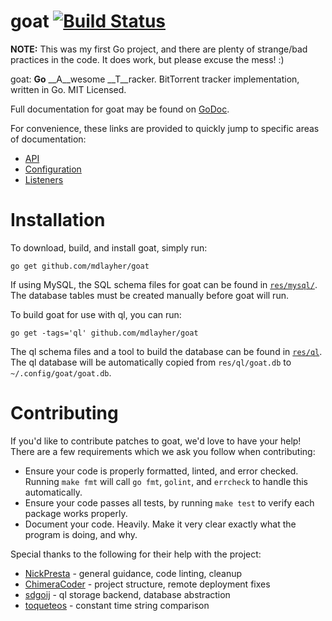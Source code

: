 goat [![Build Status](https://travis-ci.org/mdlayher/goat.png?branch=master)](https://travis-ci.org/mdlayher/goat)
====

**NOTE:** This was my first Go project, and there are plenty of strange/bad practices in the code.  It does work,
but please excuse the mess! :)

goat: __Go__ __A__wesome __T__racker.  BitTorrent tracker implementation, written in Go.  MIT Licensed.

Full documentation for goat may be found on [GoDoc](http://godoc.org/github.com/mdlayher/goat).

For convenience, these links are provided to quickly jump to specific areas of documentation:

- [API](http://godoc.org/github.com/mdlayher/goat#hdr-API)
- [Configuration](http://godoc.org/github.com/mdlayher/goat#hdr-Configuration)
- [Listeners](http://godoc.org/github.com/mdlayher/goat#hdr-Listeners)

Installation
============

To download, build, and install goat, simply run:

`go get github.com/mdlayher/goat`

If using MySQL, the SQL schema files for goat can be found in [`res/mysql/`](https://github.com/mdlayher/goat/tree/master/res/mysql).
The database tables must be created manually before goat will run.

To build goat for use with ql, you can run:

`go get -tags='ql' github.com/mdlayher/goat`

The ql schema files and a tool to build the database can be found in [`res/ql`](https://github.com/mdlayher/goat/tree/master/res/mysql).
The ql database will be automatically copied from `res/ql/goat.db` to `~/.config/goat/goat.db`.

Contributing
============

If you'd like to contribute patches to goat, we'd love to have your help!  There are a few requirements
which we ask you follow when contributing:

- Ensure your code is properly formatted, linted, and error checked.  Running `make fmt` will call `go fmt`,
`golint`, and `errcheck` to handle this automatically.
- Ensure your code passes all tests, by running `make test` to verify each package works properly.
- Document your code.  Heavily.  Make it very clear exactly what the program is doing, and why.

Special thanks to the following for their help with the project:

- [NickPresta](https://github.com/NickPresta) - general guidance, code linting, cleanup
- [ChimeraCoder](https://github.com/ChimeraCoder) - project structure, remote deployment fixes
- [sdgoij](https://github.com/sdgoij) - ql storage backend, database abstraction
- [toqueteos](https://github.com/toqueteos) - constant time string comparison
